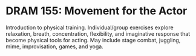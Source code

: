 # DRAM 155: Movement for the Actor

Introduction to physical training. Individual/group exercises explore relaxation, breath, concentration, flexibility, and imaginative response that become physical tools for acting. May include stage combat, juggling, mime, improvisation, games, and yoga.